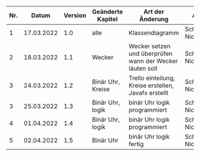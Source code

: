 | Nr. | Datum      | Version | Geänderte Kapitel | Art der  Änderung                                        | Autor           | Status |
|-----|------------|---------|-------------------|----------------------------------------------------------|-----------------|--------|
| 1   | 17.03.2022 | 1.0     | alle              | Klassendiagramm                                          | Schickmair Nico | fg     |
| 2   | 18.03.2022 | 1.1     | Wecker            | Wecker setzen und überprüfen wann der Wecker läuten soll | Schickmair Nico | fg     |
| 3   | 24.03.2022 | 1.2     | Binär Uhr, Kreise | Trello einteilung, Kreise erstellen, Javafx erstellt     | Schickmair Nico | fg     |
| 3   | 25.03.2022 | 1.3     | Binär Uhr, logik  | binär Uhr logik programmiert                             | Schickmair Nico | ib     |
| 4   | 01.04.2022 | 1.4     | Binär Uhr, logik  | binär Uhr logik programmiert                             | Schickmair Nico | ib     |
| 5   | 02.04.2022 | 1.5     | Binär Uhr         | binär Uhr logik fertig                                   | Schickmair Nico | fg     |

